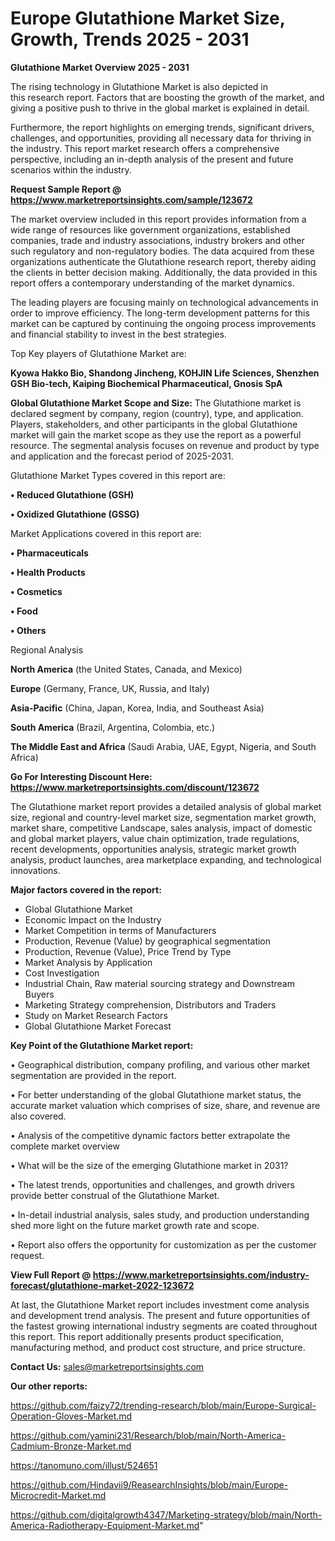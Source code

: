 # Europe Glutathione Market Size, Growth, Trends 2025 - 2031

<Strong> Glutathione Market Overview 2025 - 2031</strong>

The rising technology in Glutathione Market is also depicted in this research report. Factors that are boosting the growth of the market, and giving a positive push to thrive in the global market is explained in detail.

Furthermore, the report highlights on emerging trends, significant drivers, challenges, and opportunities, providing all necessary data for thriving in the industry. This report market research offers a comprehensive perspective, including an in-depth analysis of the present and future scenarios within the industry.

<strong>Request Sample Report @ <a href=https://www.marketreportsinsights.com/sample/123672>https://www.marketreportsinsights.com/sample/123672</a></strong>

The market overview included in this report provides information from a wide range of resources like government organizations, established companies, trade and industry associations, industry brokers and other such regulatory and non-regulatory bodies. The data acquired from these organizations authenticate the Glutathione research report, thereby aiding the clients in better decision making. Additionally, the data provided in this report offers a contemporary understanding of the market dynamics.

The leading players are focusing mainly on technological advancements in order to improve efficiency. The long-term development patterns for this market can be captured by continuing the ongoing process improvements and financial stability to invest in the best strategies.

Top Key players of Glutathione Market are:

<strong>Kyowa Hakko Bio, Shandong Jincheng, KOHJIN Life Sciences, Shenzhen GSH Bio-tech, Kaiping Biochemical Pharmaceutical, Gnosis SpA</strong>

<strong><b>Global Glutathione Market Scope and Size:</b></strong>
The Glutathione market is declared segment by company, region (country), type, and application. Players, stakeholders, and other participants in the global Glutathione market will gain the market scope as they use the report as a powerful resource. The segmental analysis focuses on revenue and product by type and application and the forecast period of 2025-2031.

Glutathione Market Types covered in this report are:

<strong>• Reduced Glutathione (GSH)

• Oxidized Glutathione (GSSG)</strong>

Market Applications covered in this report are:

<strong>• Pharmaceuticals

• Health Products

• Cosmetics

• Food

• Others</strong> 

Regional Analysis

<strong>North America</strong> (the United States, Canada, and Mexico)

<strong>Europe</strong> (Germany, France, UK, Russia, and Italy)

<strong>Asia-Pacific</strong> (China, Japan, Korea, India, and Southeast Asia)

<strong>South America</strong> (Brazil, Argentina, Colombia, etc.)

<strong>The Middle East and Africa</strong> (Saudi Arabia, UAE, Egypt, Nigeria, and South Africa)

<strong>Go For Interesting Discount Here: <a href=https://www.marketreportsinsights.com/discount/123672>https://www.marketreportsinsights.com/discount/123672</a></strong>

The Glutathione market report provides a detailed analysis of global market size, regional and country-level market size, segmentation market growth, market share, competitive Landscape, sales analysis, impact of domestic and global market players, value chain optimization, trade regulations, recent developments, opportunities analysis, strategic market growth analysis, product launches, area marketplace expanding, and technological innovations.

<strong><b>Major factors covered in the report:</b></strong>
<ul>
  <li>Global Glutathione Market </li>
  <li>Economic Impact on the Industry</li>
  <li>Market Competition in terms of Manufacturers</li>
  <li>Production, Revenue (Value) by geographical segmentation</li>
  <li>Production, Revenue (Value), Price Trend by Type</li>
  <li>Market Analysis by Application</li>
  <li>Cost Investigation</li>
  <li>Industrial Chain, Raw material sourcing strategy and Downstream Buyers</li>
  <li>Marketing Strategy comprehension, Distributors and Traders</li>
  <li>Study on Market Research Factors</li>
  <li>Global Glutathione Market Forecast</li>
</ul>

<strong><b>Key Point of the Glutathione Market report:</b></strong>

• Geographical distribution, company profiling, and various other market segmentation are provided in the report.

• For better understanding of the global Glutathione market status, the accurate market valuation which comprises of size, share, and revenue are also covered.

• Analysis of the competitive dynamic factors better extrapolate the complete market overview

• What will be the size of the emerging Glutathione market in 2031?

• The latest trends, opportunities and challenges, and growth drivers provide better construal of the Glutathione Market.

• In-detail industrial analysis, sales study, and production understanding shed more light on the future market growth rate and scope.

• Report also offers the opportunity for customization as per the customer request.

<strong><b>View Full Report @ <a href=https://www.marketreportsinsights.com/industry-forecast/glutathione-market-2022-123672>https://www.marketreportsinsights.com/industry-forecast/glutathione-market-2022-123672</a></b></strong>


At last, the Glutathione Market report includes investment come analysis and development trend analysis. The present and future opportunities of the fastest growing international industry segments are coated throughout this report. This report additionally presents product specification, manufacturing method, and product cost structure, and price structure.

<strong>Contact Us:</strong>
sales@marketreportsinsights.com

<strong>Our other reports:</strong>

<a href=https://github.com/faizy72/trending-research/blob/main/Europe-Surgical-Operation-Gloves-Market.md>https://github.com/faizy72/trending-research/blob/main/Europe-Surgical-Operation-Gloves-Market.md</a>

<a href=https://github.com/yamini231/Research/blob/main/North-America-Cadmium-Bronze-Market.md>https://github.com/yamini231/Research/blob/main/North-America-Cadmium-Bronze-Market.md</a>

<a href=https://tanomuno.com/illust/524651>https://tanomuno.com/illust/524651</a>

<a href=https://github.com/Hindavii9/ReasearchInsights/blob/main/Europe-Microcredit-Market.md>https://github.com/Hindavii9/ReasearchInsights/blob/main/Europe-Microcredit-Market.md</a>

<a href=https://github.com/digitalgrowth4347/Marketing-strategy/blob/main/North-America-Radiotherapy-Equipment-Market.md>https://github.com/digitalgrowth4347/Marketing-strategy/blob/main/North-America-Radiotherapy-Equipment-Market.md</a>"
